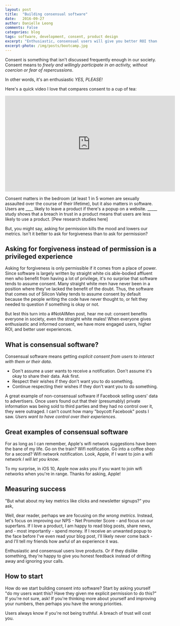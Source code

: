 ```yaml
---
layout: post
title:  "Building consensual software"
date:   2016-09-27
author: Danielle Leong
comments: False
categories: blog
tags: software, development, consent, product design
excerpt: "Enthusiastic, consensual users will give you better ROI than reluctant users"
excerpt-photo: /img/posts/bootcamp.jpg
---
```


Consent is something that isn't discussed frequently enough in our society. Consent means to _freely and willingly participate in an activity, without coercion or fear of repercussions_.

In other words, it's an enthusiastic *YES, PLEASE!*

Here's a quick video I love that compares consent to a cup of tea:

<iframe width="560" height="315" src="https://www.youtube.com/embed/oQbei5JGiT8" frameborder="0" allowfullscreen></iframe>

Consent matters in the bedroom (at least 1 in 5 women are sexually assaulted over the course of their lifetime), but it also matters in software. Users are ____ likely to leave a product if there's a popup on a website. _____ study shows that a breach in trust in a product means that users are less likely to use a product. [Pew research studies here]

But, you might say, asking for permission kills the mood and lowers our metrics. Isn't it better to ask for forgiveness than to ask for permission?

## Asking for forgiveness instead of permission is a privileged experience

Asking for forgiveness is only permissible if it comes from a place of power. Since software is largely written by straight white cis able-bodied affluent men who benefit from having a lot of privilege, it's no surprise that software tends to assume consent. Many straight white men have never been in a position where they've lacked the benefit of the doubt. Thus, the software that comes out of Silicon Valley tends to assume consent by default because the people writing the code have never thought to, or felt they needed to question if something is okay or not.

But lest this turn into a #NotAllMen post, hear me out: consent benefits everyone in society, even the straight white males! When everyone gives enthusiastic and informed consent, we have more engaged users, higher ROI, and better user experiences.

## What is consensual software?

Consensual software means getting _explicit consent from users to interact with them or their data_.

- Don't assume a user wants to receive a notification. Don't assume it's okay to share their data. Ask first.
- Respect their wishes if they don't want you to do something.
- Continue respecting their wishes if they don't want you to do something.

A great example of non-consensual software if Facebook selling users' data to advertisers. Once users found out that their (presumably) private information was being sold to third parties and they had no control over it, they were outraged. I can't count how many "boycott Facebook" posts I saw. _Users want to have control over their experiences_.

## Great examples of consensual software

For as long as I can remember, Apple's wifi network suggestions have been the bane of my life. Go on the train? Wifi notification. Go into a coffee shop for a second? Wifi network notification. Look, Apple, if I want to join a wifi network _I will let you know_.

To my surprise, in iOS 10, Apple now asks you if you want to join wifi networks when you're in range. Thanks for asking, Apple!

## Measuring success

"But what about my key metrics like clicks and newsletter signups?" you ask,

Well, dear reader, perhaps we are focusing on _the wrong metrics_. Instead, let's focus on improving our NPS - Net Promoter Score - and focus on our superfans. If I love a product, I am happy to read blog posts, share news, and - most importantly - spend money. If I receive an unwanted popup to the face before I've even read your blog post, I'll likely never come back - and I'll tell my friends how awful of an experience it was.

Enthusiastic and consensual users love products. Or if they dislike something, they're happy to give you honest feedback instead of drifting away and ignoring your calls.

## How to start

How do we start building consent into software? Start by asking yourself "do my users want this? Have they given me explicit permission to do this?" If you're not sure, ask! If you're thinking more about yourself and improving your numbers, then perhaps you have the wrong priorities.

Users always know if you're not being truthful. A breach of trust will cost you.
